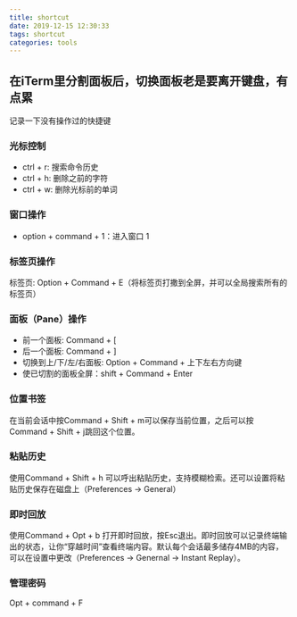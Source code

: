 ```yaml
---
title: shortcut
date: 2019-12-15 12:30:33
tags: shortcut
categories: tools
---
```


## 在iTerm里分割面板后，切换面板老是要离开键盘，有点累

记录一下没有操作过的快捷键

### 光标控制
- ctrl + r: 搜索命令历史
- ctrl + h: 删除之前的字符
- ctrl + w: 删除光标前的单词

### 窗口操作
- option + command + 1：进入窗口 1

### 标签页操作
标签页: Option + Command + E（将标签页打撒到全屏，并可以全局搜索所有的标签页）

### 面板（Pane）操作
- 前一个面板: Command + [
- 后一个面板: Command + ]
- 切换到上/下/左/右面板: Option + Command + 上下左右方向键
- 使已切割的面板全屏：shift + Command + Enter

### 位置书签
在当前会话中按Command + Shift + m可以保存当前位置，之后可以按Command + Shift + j跳回这个位置。

### 粘贴历史
使用Command + Shift + h 可以呼出粘贴历史，支持模糊检索。还可以设置将粘贴历史保存在磁盘上（Preferences -> General）

### 即时回放
使用Command + Opt + b 打开即时回放，按Esc退出。即时回放可以记录终端输出的状态，让你“穿越时间”查看终端内容。默认每个会话最多储存4MB的内容，可以在设置中更改（Preferences -> Genernal -> Instant Replay）。

### 管理密码
Opt + command + F

